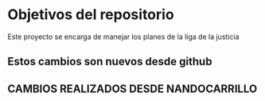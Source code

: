 # Objetivos del repositorio

Este proyecto se encarga de manejar los planes de la liga de la justicia

## Estos cambios son nuevos desde github

## CAMBIOS REALIZADOS DESDE NANDOCARRILLO
